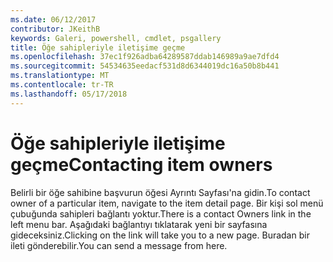 ```yaml
---
ms.date: 06/12/2017
contributor: JKeithB
keywords: Galeri, powershell, cmdlet, psgallery
title: Öğe sahipleriyle iletişime geçme
ms.openlocfilehash: 37ec1f926adba64289587ddab146989a9ae7dfd4
ms.sourcegitcommit: 54534635eedacf531d8d6344019dc16a50b8b441
ms.translationtype: MT
ms.contentlocale: tr-TR
ms.lasthandoff: 05/17/2018
---
```

# <a name="contacting-item-owners"></a><span data-ttu-id="157b4-103">Öğe sahipleriyle iletişime geçme</span><span class="sxs-lookup"><span data-stu-id="157b4-103">Contacting item owners</span></span>

<span data-ttu-id="157b4-104">Belirli bir öğe sahibine başvurun öğesi Ayrıntı Sayfası'na gidin.</span><span class="sxs-lookup"><span data-stu-id="157b4-104">To contact owner of a particular item, navigate to the item detail page.</span></span>
<span data-ttu-id="157b4-105">Bir kişi sol menü çubuğunda sahipleri bağlantı yoktur.</span><span class="sxs-lookup"><span data-stu-id="157b4-105">There is a contact Owners link in the left menu bar.</span></span>
<span data-ttu-id="157b4-106">Aşağıdaki bağlantıyı tıklatarak yeni bir sayfasına gideceksiniz.</span><span class="sxs-lookup"><span data-stu-id="157b4-106">Clicking on the link will take you to a new page.</span></span>
<span data-ttu-id="157b4-107">Buradan bir ileti gönderebilir.</span><span class="sxs-lookup"><span data-stu-id="157b4-107">You can send a message from here.</span></span>